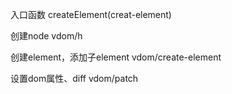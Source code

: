 入口函数
createElement(creat-element)


创建node
  vdom/h

创建element，添加子element
  vdom/create-element

设置dom属性、diff
  vdom/patch
  
